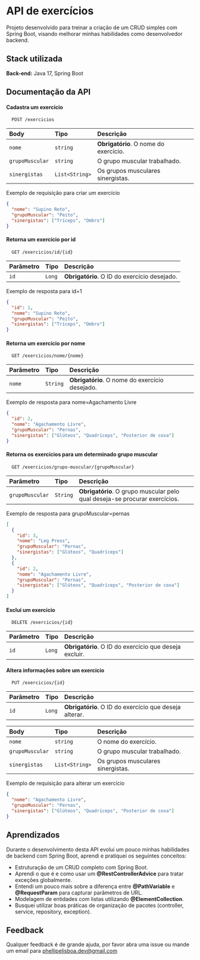
# API de exercícios

Projeto desenvolvido para treinar a criação de um CRUD simples com Spring Boot, visando melhorar minhas habilidades como desenvolvedor backend.
## Stack utilizada

**Back-end:** Java 17, Spring Boot

## Documentação da API

#### Cadastra um exercício

```
  POST /exercicios
```

| Body   | Tipo       | Descrição                           |
| :---------- | :--------- | :---------------------------------- |
| `nome` | `string` | **Obrigatório**. O nome do exercício. |
| `grupoMuscular` | `string` | O grupo muscular trabalhado. |
| `sinergistas` | `List<String>` | Os grupos musculares sinergistas. |

Exemplo de requisição para criar um exercício

```json
{
  "nome": "Supino Reto",
  "grupoMuscular": "Peito",
  "sinergistas": ["Tríceps", "Ombro"]
}
```

#### Retorna um exercício por id

```
  GET /exercicios/id/{id}
```

| Parâmetro   | Tipo       | Descrição                                   |
| :---------- | :--------- | :------------------------------------------ |
| `id`      | `Long` | **Obrigatório**. O ID do exercício desejado. |

Exemplo de resposta para id=1

```json
{
  "id": 1,
  "nome": "Supino Reto",
  "grupoMuscular": "Peito",
  "sinergistas": ["Tríceps", "Ombro"]
}
```


#### Retorna um exercício por nome

```
  GET /exercicios/nome/{nome}
```

| Parâmetro   | Tipo       | Descrição                                   |
| :---------- | :--------- | :------------------------------------------ |
| `nome`      | `String` | **Obrigatório**. O nome do exercício desejado. |

Exemplo de resposta para nome=Agachamento Livre

```json
{
  "id": 2,
  "nome": "Agachamento Livre",
  "grupoMuscular": "Pernas",
  "sinergistas": ["Glúteos", "Quadríceps", "Posterior de coxa"]
}
```


#### Retorna os exercícios para um determinado grupo muscular

```
  GET /exercicios/grupo-muscular/{grupoMuscular}
```

| Parâmetro   | Tipo       | Descrição                                   |
| :---------- | :--------- | :------------------------------------------ |
| `grupoMuscular`      | `String` | **Obrigatório**. O grupo muscular pelo qual deseja-se procurar exercícios. |

Exemplo de resposta para grupoMuscular=pernas

```json
[
  {
    "id": 3,
    "nome": "Leg Press",
    "grupoMuscular": "Pernas",
    "sinergistas": ["Glúteos", "Quadríceps"]
  },
  {
    "id": 2,
    "nome": "Agachamento Livre",
    "grupoMuscular": "Pernas",
    "sinergistas": ["Glúteos", "Quadríceps", "Posterior de coxa"]
  }
]

```

#### Exclui um exercício

```
  DELETE /exercicios/{id}
```

| Parâmetro   | Tipo       | Descrição                                   |
| :---------- | :--------- | :------------------------------------------ |
| `id`      | `Long` | **Obrigatório**. O ID do exercício que deseja excluir. |

#### Altera informações sobre um exercício

```
  PUT /exercicios/{id}
```

| Parâmetro   | Tipo       | Descrição                                   |
| :---------- | :--------- | :------------------------------------------ |
| `id`      | `Long` | **Obrigatório**. O ID do exercício que deseja alterar. |

| Body   | Tipo       | Descrição                           |
| :---------- | :--------- | :---------------------------------- |
| `nome` | `string` | O nome do exercício. |
| `grupoMuscular` | `string` | O grupo muscular trabalhado. |
| `sinergistas` | `List<String>` | Os grupos musculares sinergistas. |

Exemplo de requisição para alterar um exercício

```json
{
  "nome": "Agachamento Livre",
  "grupoMuscular": "Pernas",
  "sinergistas": ["Glúteos", "Quadríceps", "Posterior de coxa"]
}
```
## Aprendizados

Durante o desenvolvimento desta API evolui um pouco minhas habilidades de backend com Spring Boot, aprendi e pratiquei os seguintes conceitos:

- Estruturação de um CRUD completo com Spring Boot.
- Aprendi o que é e como usar um **@RestControllerAdvice** para tratar exceções globalmente.
- Entendi um pouco mais sobre a diferença entre **@PathVariable** e **@RequestParam** para capturar parâmetros de URL.
- Modelagem de entidades com listas utilizando **@ElementCollection**.
- Busquei utilizar boas práticas de organização de pacotes (controller, service, repository, exception).


## Feedback

Qualquer feedback é de grande ajuda, por favor abra uma issue ou mande um email para phellipelisboa.dev@gmail.com

